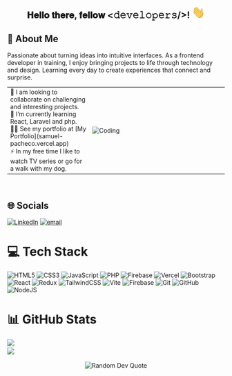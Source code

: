 
<h2 align="center"> 𝐇𝐞𝐥𝐥𝐨 𝐭𝐡𝐞𝐫𝐞, 𝐟𝐞𝐥𝐥𝐨𝐰 <𝚍𝚎𝚟𝚎𝚕𝚘𝚙𝚎𝚛𝚜/>! <img src="https://github.com/ABSphreak/ABSphreak/blob/master/gifs/Hi.gif" width="30px"></h2>

  
## 💫 About Me
<p>Passionate about turning ideas into intuitive interfaces. As a frontend developer in training, I enjoy bringing projects to life through technology and design. Learning every day to create experiences that connect and surprise.</p>
<table>
  <tr>
    <td widht="100%" >
  🧠 I am looking to collaborate on challenging and interesting projects.<br>🌱 I’m currently learning React, Laravel and php.<br>👨‍💻 See my portfolio at [My Portfolio](samuel-pacheco.vercel.app) <br>⚡ In my free time I like to watch TV series or go for a walk with my dog.    
    </td>
    <td>
      <img align="right" alt="Coding" width="300" src="https://media.licdn.com/dms/image/v2/D4D12AQFAEA4kuPV1lg/article-cover_image-shrink_720_1280/article-cover_image-shrink_720_1280/0/1721202639246?e=1751500800&v=beta&t=brXUumMlPriNDvTm-ekvD16PkNEc6sF5kGt_vY2mDDE">  
    </td>
    
  </tr> 

</table>
<br/>

## 🌐 Socials
[![LinkedIn](https://img.shields.io/badge/LinkedIn-%230077B5.svg?logo=linkedin&logoColor=white)](https://linkedin.com/in/samuel-pacheco-858227246) [![email](https://img.shields.io/badge/Email-D14836?logo=gmail&logoColor=white)](mailto:samuelpacheco234@gmail.com) 

# 💻 Tech Stack
![HTML5](https://img.shields.io/badge/html5-%23E34F26.svg?style=for-the-badge&logo=html5&logoColor=white) ![CSS3](https://img.shields.io/badge/css3-%231572B6.svg?style=for-the-badge&logo=css3&logoColor=white) ![JavaScript](https://img.shields.io/badge/javascript-%23323330.svg?style=for-the-badge&logo=javascript&logoColor=%23F7DF1E) ![PHP](https://img.shields.io/badge/php-%23777BB4.svg?style=for-the-badge&logo=php&logoColor=white) ![Firebase](https://img.shields.io/badge/firebase-%23039BE5.svg?style=for-the-badge&logo=firebase) ![Vercel](https://img.shields.io/badge/vercel-%23000000.svg?style=for-the-badge&logo=vercel&logoColor=white) ![Bootstrap](https://img.shields.io/badge/bootstrap-%238511FA.svg?style=for-the-badge&logo=bootstrap&logoColor=white) ![React](https://img.shields.io/badge/react-%2320232a.svg?style=for-the-badge&logo=react&logoColor=%2361DAFB) ![Redux](https://img.shields.io/badge/redux-%23593d88.svg?style=for-the-badge&logo=redux&logoColor=white) ![TailwindCSS](https://img.shields.io/badge/tailwindcss-%2338B2AC.svg?style=for-the-badge&logo=tailwind-css&logoColor=white) ![Vite](https://img.shields.io/badge/vite-%23646CFF.svg?style=for-the-badge&logo=vite&logoColor=white) ![Firebase](https://img.shields.io/badge/firebase-a08021?style=for-the-badge&logo=firebase&logoColor=ffcd34) ![Git](https://img.shields.io/badge/git-%23F05033.svg?style=for-the-badge&logo=git&logoColor=white) ![GitHub](https://img.shields.io/badge/github-%23121011.svg?style=for-the-badge&logo=github&logoColor=white) ![NodeJS](https://img.shields.io/badge/node.js-6DA55F?style=for-the-badge&logo=node.js&logoColor=white)
# 📊 GitHub Stats
![](https://nirzak-streak-stats.vercel.app/?user=SamsPacheco&theme=tokyonight&hide_border=false)<br/>
![](https://github-readme-stats.vercel.app/api/top-langs/?username=SamsPacheco&theme=tokyonight&hide_border=false&include_all_commits=true&count_private=true&layout=compact)

<p align="center">
  <img src="https://quotes-github-readme.vercel.app/api?type=horizontal&theme=radical" alt="Random Dev Quote">
</p>

<!-- Proudly created with GPRM ( https://gprm.itsvg.in ) -->

